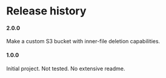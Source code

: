 # Release history

#### 2.0.0
Make a custom S3 bucket with inner-file deletion capabilities.

#### 1.0.0
Initial project. Not tested. No extensive readme.
